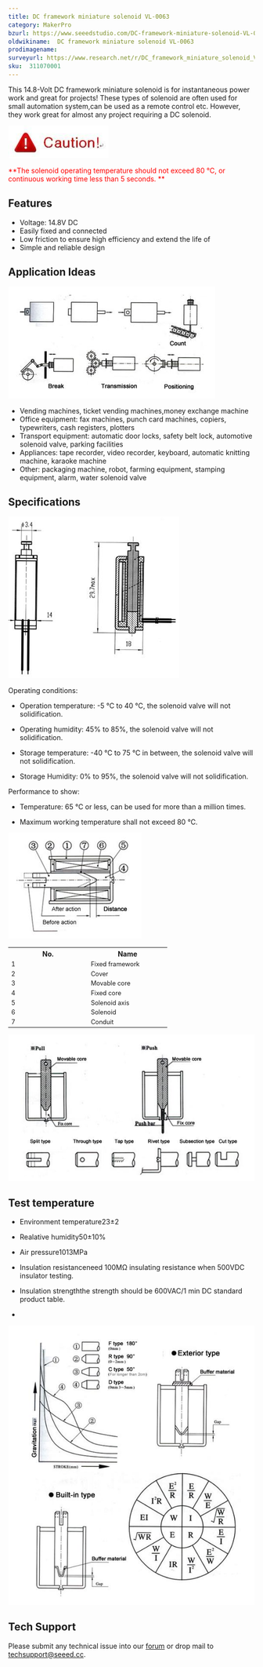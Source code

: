 ```yaml
---
title: DC framework miniature solenoid VL-0063
category: MakerPro
bzurl: https://www.seeedstudio.com/DC-framework-miniature-solenoid-VL-0063-p-1049.html
oldwikiname:  DC framework miniature solenoid VL-0063
prodimagename:
surveyurl: https://www.research.net/r/DC_framework_miniature_solenoid_VL-0063
sku:  311070001
---
```


This 14.8-Volt DC framework miniature solenoid is for instantaneous power work and great for projects! These types of solenoid are often used for small automation system,can be used as a remote control etc. However, they work great for almost any project requiring a DC solenoid.

![](https://github.com/SeeedDocument/DC_framework_miniature_solenoid_VL-0063/raw/master/img/Caution.jpg)

<font color="Red">**The solenoid operating temperature should not exceed 80 ℃, or continuous working time less than 5 seconds. ** </font>

##   Features

*   Voltage: 14.8V DC
*   Easily fixed and connected
*   Low friction to ensure high efficiency and extend the life of
*   Simple and reliable design

##   Application Ideas

![](https://github.com/SeeedDocument/DC_framework_miniature_solenoid_VL-0063/raw/master/img/HCNE1-0520-2-.jpg)</div></div>

*   Vending machines, ticket vending machines,money exchange machine
*   Office equipment: fax machines, punch card machines, copiers, typewriters, cash registers, plotters
*   Transport equipment: automatic door locks, safety belt lock, automotive solenoid valve, parking facilities
*   Appliances: tape recorder, video recorder, keyboard, automatic knitting machine, karaoke machine
*   Other: packaging machine, robot, farming equipment, stamping equipment, alarm, water solenoid valve

##   Specifications

![](https://github.com/SeeedDocument/DC_framework_miniature_solenoid_VL-0063/raw/master/img/VL-0063.jpg)</div></div>

Operating conditions:

*   Operation temperature: -5 ℃ to 40 ℃, the solenoid valve will not solidification.

*   Operating humidity: 45% to 85%, the solenoid valve will not solidification.

*   Storage temperature: -40 ℃ to 75 ℃ in between, the solenoid valve will not solidification.

*   Storage Humidity: 0% to 95%, the solenoid valve will not solidification.

Performance to show:

*   Temperature: 65 ℃ or less, can be used for more than a million times.

*   Maximum working temperature shall not exceed 80 ℃.

![](https://github.com/SeeedDocument/DC_framework_miniature_solenoid_VL-0063/raw/master/img/HCNE1-0520-3-.jpg)

<table >
<tr>
<th>No.
</th>
<th>Name
</th></tr>
<tr style="font-size: 90%">
<td width="150"> 1
</td>
<td width="150">  Fixed framework
</td></tr>
<tr style="font-size: 90%">
<td width="150"> 2
</td>
<td width="150">  Cover
</td></tr>
<tr style="font-size: 90%">
<td width="150"> 3
</td>
<td width="150">  Movable core
</td></tr>
<tr style="font-size: 90%">
<td width="150"> 4
</td>
<td width="150">  Fixed core
</td></tr>
<tr style="font-size: 90%">
<td width="150"> 5
</td>
<td width="150">  Solenoid axis
</td></tr>
<tr style="font-size: 90%">
<td width="150"> 6
</td>
<td width="150">  Solenoid
</td></tr>
<tr style="font-size: 90%">
<td width="150"> 7
</td>
<td width="150">  Conduit
</td></tr></table>

![](https://github.com/SeeedDocument/DC_framework_miniature_solenoid_VL-0063/raw/master/img/HCNE1-0520-4-.jpg)

##   Test temperature

*   Environment temperature23±2

*   Realative humidity50±10%

*   Air pressure1013MPa

*   Insulation resistanceneed 100MΩ insulating resistance when 500VDC insulator testing.

*   Insulation strengththe strength should be 600VAC/1 min DC standard product table.
*
![](https://github.com/SeeedDocument/DC_framework_miniature_solenoid_VL-0063/raw/master/img/HCNE1-0520-5-.jpg)

## Tech Support
Please submit any technical issue into our [forum](http://forum.seeedstudio.com/) or drop mail to techsupport@seeed.cc. 